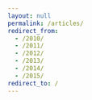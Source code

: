 ```yaml
---
layout: null
permalink: /articles/
redirect_from:
  - /2010/
  - /2011/
  - /2012/
  - /2013/
  - /2014/
  - /2015/
redirect_to: /
---
```

